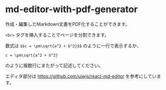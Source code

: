 # md-editor-with-pdf-generator

作成・編集したMarkdown文書をPDF化することができます。  

`<br>` タグを挿入することでページを分割できます。

数式は
`$$c = \pm\sqrt{a^2 + b^2}$$`
のように一行で表示するか、
```KaTeX
c = \pm\sqrt{a^2 + b^2}
```
のように複数行にまたがって記述してください。

エディタ部分は https://github.com/uiwjs/react-md-editor を参考にしています。